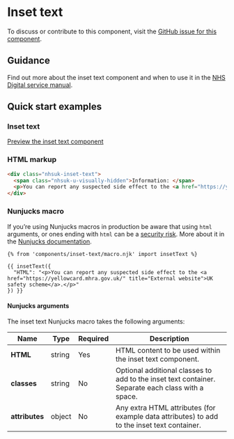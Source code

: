 # Inset text

To discuss or contribute to this component, visit the [GitHub issue for this component](https://github.com/nhsuk/nhsuk-frontend/issues/172).

## Guidance

Find out more about the inset text component and when to use it in the [NHS Digital service manual](https://beta.nhs.uk/service-manual/patterns/inset_text/).

## Quick start examples

### Inset text

[Preview the inset text component](https://nhsuk.github.io/nhsuk-frontend/components/inset-text.html)

### HTML markup

```html
<div class="nhsuk-inset-text">
  <span class="nhsuk-u-visually-hidden">Information: </span>
  <p>You can report any suspected side effect to the <a href="https://yellowcard.mhra.gov.uk/" title="External website">UK safety scheme</a>.</p>
</div>
```

### Nunjucks macro

If you’re using Nunjucks macros in production be aware that using `html` arguments, or ones ending with `html` can be a [security risk](https://en.wikipedia.org/wiki/Cross-site_scripting). More about it in the [Nunjucks documentation](https://mozilla.github.io/nunjucks/api.html#user-defined-templates-warning).

```
{% from 'components/inset-text/macro.njk' import insetText %}

{{ insetText({
  "HTML": "<p>You can report any suspected side effect to the <a href="https://yellowcard.mhra.gov.uk/" title="External website">UK safety scheme</a>.</p>"
}) }}
```

#### Nunjucks arguments

The inset text Nunjucks macro takes the following arguments:

| Name                    | Type     | Required  | Description  |
| ------------------------|----------|-----------|--------------|
| **HTML**                | string   | Yes       | HTML content to be used within the inset text component. |
| **classes**             | string   | No        | Optional additional classes to add to the inset text container. Separate each class with a space. |
| **attributes**          | object   | No        | Any extra HTML attributes (for example data attributes) to add to the inset text container. |
